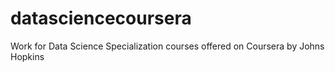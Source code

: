 datasciencecoursera
===================

Work for Data Science Specialization courses offered on Coursera by Johns Hopkins
